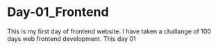 # Day-01_Frontend

This is my first day of frontend website. I have taken a challange of 100 days web frontend development. This day 01 
